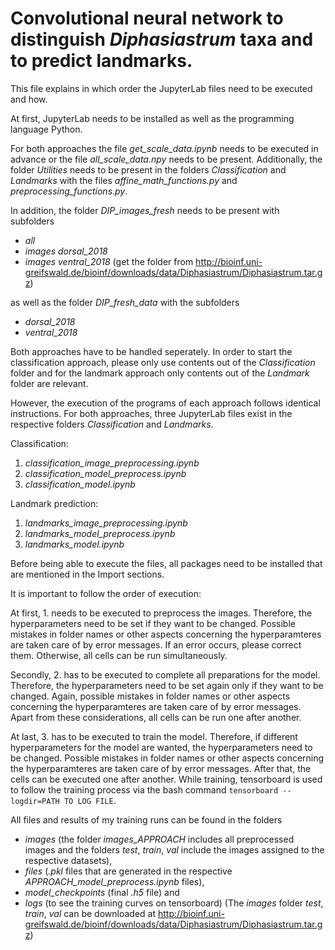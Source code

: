 # Convolutional neural network to distinguish *Diphasiastrum* taxa and to predict landmarks.

This file explains in which order the JupyterLab files need to be executed and how.

At first, JupyterLab needs to be installed as well as the programming language Python.

For both approaches the file *get_scale_data.ipynb* needs to be executed in advance or the file *all_scale_data.npy* needs to be present.
Additionally, the folder *Utilities* needs to be present in the folders *Classification* and *Landmarks* with the files *affine_math_functions.py* and *preprocessing_functions.py*.

In addition, the folder *DIP_images_fresh* needs to be present with subfolders 
- *all*                                            
- *images dorsal_2018*
- *images ventral_2018*
(get the folder from http://bioinf.uni-greifswald.de/bioinf/downloads/data/Diphasiastrum/Diphasiastrum.tar.gz) 

as well as the folder *DIP_fresh_data* with the subfolders 
- *dorsal_2018*
- *ventral_2018*

Both approaches have to be handled seperately.
In order to start the classification approach, please only use contents out of the *Classification* folder and for the landmark approach only contents out of the *Landmark* folder are relevant.

However, the execution of the programs of each approach follows identical instructions.
For both approaches, three JupyterLab files exist in the respective folders *Classification* and *Landmarks*.

Classification:
 
1. *classification_image_preprocessing.ipynb*
2. *classification_model_preprocess.ipynb*
3. *classification_model.ipynb*

Landmark prediction:

1. *landmarks_image_preprocessing.ipynb*
2. *landmarks_model_preprocess.ipynb*
3. *landmarks_model.ipynb*

Before being able to execute the files, all packages need to be installed that are mentioned in the Import sections.

It is important to follow the order of execution: 

At first, 1. needs to be executed to preprocess the images. 
Therefore, the hyperparameters need to be set if they want to be changed. 
Possible mistakes in folder names or other aspects concerning the hyperparamteres are taken care of by error messages.
If an error occurs, please correct them.
Otherwise, all cells can be run simultaneously.

Secondly, 2. has to be executed to complete all preparations for the model.
Therefore, the hyperparameters need to be set again only if they want to be changed.
Again, possible mistakes in folder names or other aspects concerning the hyperparamteres are taken care of by error messages.
Apart from these considerations, all cells can be run one after another.

At last, 3. has to be executed to train the model.
Therefore, if different hyperparameters for the model are wanted, the hyperparameters need to be changed. 
Possible mistakes in folder names or other aspects concerning the hyperparamteres are taken care of by error messages.
After that, the cells can be executed one after another.
While training, tensorboard is used to follow the training process via the bash command `tensorboard --logdir=PATH TO LOG FILE`. 


All files and results of my training runs can be found in the folders 
- *images* (the folder *images_APPROACH* includes all preprocessed images and the folders *test*, *train*, *val* include the images assigned to the respective datasets), 
- *files* (*.pkl* files that are generated in the respective *APPROACH_model_preprocess.ipynb* files), 
- *model_checkpoints* (final *.h5* file) and 
- *logs* (to see the training curves on tensorboard)
(The *images* folder *test*, *train*, *val* can be downloaded at http://bioinf.uni-greifswald.de/bioinf/downloads/data/Diphasiastrum/Diphasiastrum.tar.gz) 

